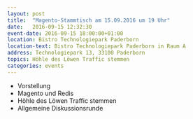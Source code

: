```yaml
---
layout: post
title:  "Magento-Stammtisch am 15.09.2016 um 19 Uhr"
date:   2016-09-15 12:32:30
event-date: 2016-09-15 18:00:00+01:00
location: Bistro Technologiepark Paderborn
location-text: Bistro Technologiepark Paderborn in Raum A
address: Technologiepark 13, 33100 Paderborn
topics: Höhle des Löwen Traffic stemmen
categories: events
---
```


*  Vorstellung
*  Magento und Redis
*  Höhle des Löwen Traffic stemmen
*  Allgemeine Diskussionsrunde
